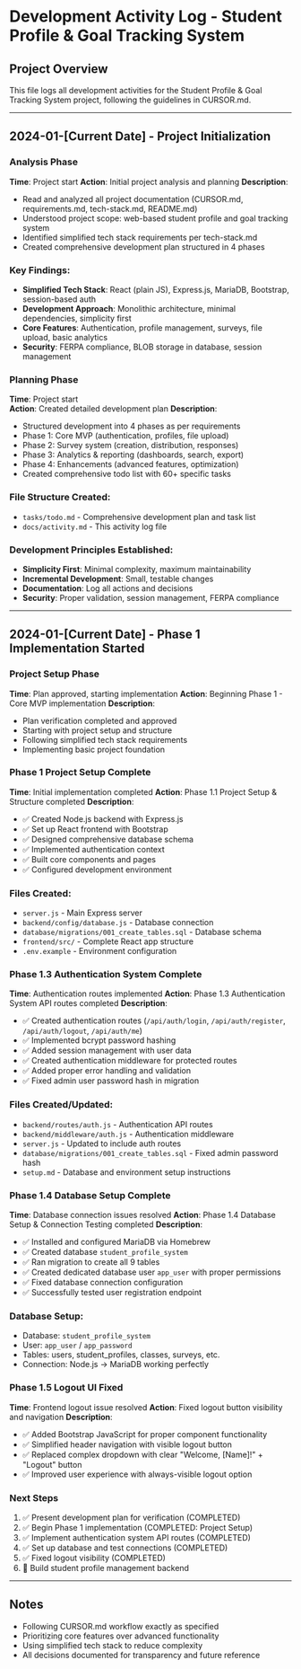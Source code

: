 # Development Activity Log - Student Profile & Goal Tracking System

## Project Overview

This file logs all development activities for the Student Profile & Goal Tracking System project, following the guidelines in CURSOR.md.

---

## 2024-01-[Current Date] - Project Initialization

### Analysis Phase

**Time**: Project start
**Action**: Initial project analysis and planning
**Description**:

- Read and analyzed all project documentation (CURSOR.md, requirements.md, tech-stack.md, README.md)
- Understood project scope: web-based student profile and goal tracking system
- Identified simplified tech stack requirements per tech-stack.md
- Created comprehensive development plan structured in 4 phases

### Key Findings:

- **Simplified Tech Stack**: React (plain JS), Express.js, MariaDB, Bootstrap, session-based auth
- **Development Approach**: Monolithic architecture, minimal dependencies, simplicity first
- **Core Features**: Authentication, profile management, surveys, file upload, basic analytics
- **Security**: FERPA compliance, BLOB storage in database, session management

### Planning Phase

**Time**: Project start  
**Action**: Created detailed development plan
**Description**:

- Structured development into 4 phases as per requirements
- Phase 1: Core MVP (authentication, profiles, file upload)
- Phase 2: Survey system (creation, distribution, responses)
- Phase 3: Analytics & reporting (dashboards, search, export)
- Phase 4: Enhancements (advanced features, optimization)
- Created comprehensive todo list with 60+ specific tasks

### File Structure Created:

- `tasks/todo.md` - Comprehensive development plan and task list
- `docs/activity.md` - This activity log file

### Development Principles Established:

- **Simplicity First**: Minimal complexity, maximum maintainability
- **Incremental Development**: Small, testable changes
- **Documentation**: Log all actions and decisions
- **Security**: Proper validation, session management, FERPA compliance

---

## 2024-01-[Current Date] - Phase 1 Implementation Started

### Project Setup Phase

**Time**: Plan approved, starting implementation
**Action**: Beginning Phase 1 - Core MVP implementation
**Description**:

- Plan verification completed and approved
- Starting with project setup and structure
- Following simplified tech stack requirements
- Implementing basic project foundation

### Phase 1 Project Setup Complete

**Time**: Initial implementation completed
**Action**: Phase 1.1 Project Setup & Structure completed
**Description**:

- ✅ Created Node.js backend with Express.js
- ✅ Set up React frontend with Bootstrap
- ✅ Designed comprehensive database schema
- ✅ Implemented authentication context
- ✅ Built core components and pages
- ✅ Configured development environment

### Files Created:

- `server.js` - Main Express server
- `backend/config/database.js` - Database connection
- `database/migrations/001_create_tables.sql` - Database schema
- `frontend/src/` - Complete React app structure
- `.env.example` - Environment configuration

### Phase 1.3 Authentication System Complete

**Time**: Authentication routes implemented
**Action**: Phase 1.3 Authentication System API routes completed
**Description**:

- ✅ Created authentication routes (`/api/auth/login`, `/api/auth/register`, `/api/auth/logout`, `/api/auth/me`)
- ✅ Implemented bcrypt password hashing
- ✅ Added session management with user data
- ✅ Created authentication middleware for protected routes
- ✅ Added proper error handling and validation
- ✅ Fixed admin user password hash in migration

### Files Created/Updated:

- `backend/routes/auth.js` - Authentication API routes
- `backend/middleware/auth.js` - Authentication middleware
- `server.js` - Updated to include auth routes
- `database/migrations/001_create_tables.sql` - Fixed admin password hash
- `setup.md` - Database and environment setup instructions

### Phase 1.4 Database Setup Complete

**Time**: Database connection issues resolved
**Action**: Phase 1.4 Database Setup & Connection Testing completed
**Description**:

- ✅ Installed and configured MariaDB via Homebrew
- ✅ Created database `student_profile_system`
- ✅ Ran migration to create all 9 tables
- ✅ Created dedicated database user `app_user` with proper permissions
- ✅ Fixed database connection configuration
- ✅ Successfully tested user registration endpoint

### Database Setup:

- Database: `student_profile_system`
- User: `app_user` / `app_password`
- Tables: users, student_profiles, classes, surveys, etc.
- Connection: Node.js -> MariaDB working perfectly

### Phase 1.5 Logout UI Fixed

**Time**: Frontend logout issue resolved
**Action**: Fixed logout button visibility and navigation
**Description**:

- ✅ Added Bootstrap JavaScript for proper component functionality
- ✅ Simplified header navigation with visible logout button
- ✅ Replaced complex dropdown with clear "Welcome, [Name]!" + "Logout" button
- ✅ Improved user experience with always-visible logout option

### Next Steps

1. ✅ Present development plan for verification (COMPLETED)
2. ✅ Begin Phase 1 implementation (COMPLETED: Project Setup)
3. ✅ Implement authentication system API routes (COMPLETED)
4. ✅ Set up database and test connections (COMPLETED)
5. ✅ Fixed logout visibility (COMPLETED)
6. 🔄 Build student profile management backend

---

## Notes

- Following CURSOR.md workflow exactly as specified
- Prioritizing core features over advanced functionality
- Using simplified tech stack to reduce complexity
- All decisions documented for transparency and future reference

